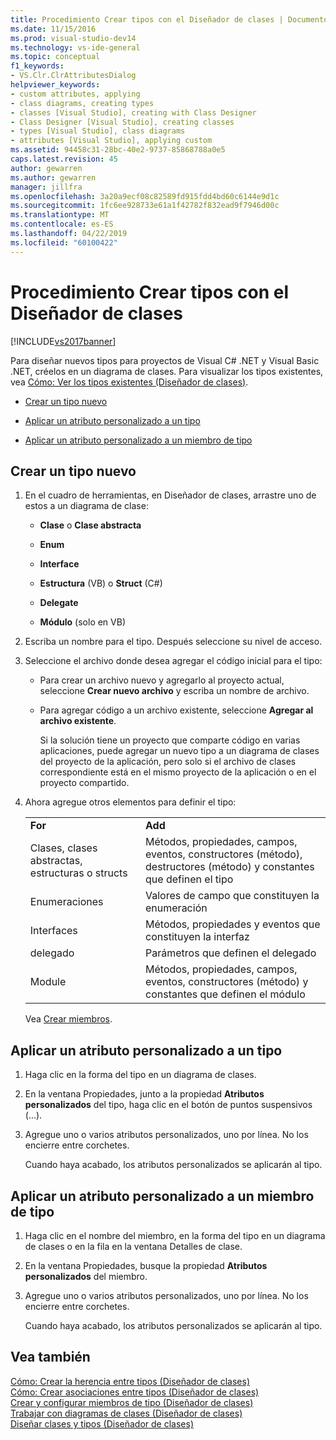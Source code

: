 ```yaml
---
title: Procedimiento Crear tipos con el Diseñador de clases | Documentos de Microsoft
ms.date: 11/15/2016
ms.prod: visual-studio-dev14
ms.technology: vs-ide-general
ms.topic: conceptual
f1_keywords:
- VS.Clr.ClrAttributesDialog
helpviewer_keywords:
- custom attributes, applying
- class diagrams, creating types
- classes [Visual Studio], creating with Class Designer
- Class Designer [Visual Studio], creating classes
- types [Visual Studio], class diagrams
- attributes [Visual Studio], applying custom
ms.assetid: 94458c31-28bc-40e2-9737-85868788a0e5
caps.latest.revision: 45
author: gewarren
ms.author: gewarren
manager: jillfra
ms.openlocfilehash: 3a20a9ecf08c82589fd915fdd4bd60c6144e9d1c
ms.sourcegitcommit: 1fc6ee928733e61a1f42782f832ead9f7946d00c
ms.translationtype: MT
ms.contentlocale: es-ES
ms.lasthandoff: 04/22/2019
ms.locfileid: "60100422"
---
```

# <a name="how-to-create-types-by-using-class-designer"></a>Procedimiento Crear tipos con el Diseñador de clases
[!INCLUDE[vs2017banner](../includes/vs2017banner.md)]

Para diseñar nuevos tipos para proyectos de Visual C# .NET y Visual Basic .NET, créelos en un diagrama de clases. Para visualizar los tipos existentes, vea [Cómo: Ver los tipos existentes (Diseñador de clases)](../ide/how-to-view-existing-types-class-designer.md).  
  
- [Crear un tipo nuevo](#CreateType)  
  
- [Aplicar un atributo personalizado a un tipo](#CustAttributeType)  
  
- [Aplicar un atributo personalizado a un miembro de tipo](#CustAttributeMember)  
  
## <a name="CreateType"></a> Crear un tipo nuevo  
  
1. En el cuadro de herramientas, en Diseñador de clases, arrastre uno de estos a un diagrama de clase:  
  
    - **Clase** o **Clase abstracta**  
  
    - **Enum**  
  
    - **Interface**  
  
    - **Estructura** (VB) o **Struct** (C#)  
  
    - **Delegate**  
  
    - **Módulo** (solo en VB)  
  
2. Escriba un nombre para el tipo. Después seleccione su nivel de acceso.  
  
3. Seleccione el archivo donde desea agregar el código inicial para el tipo:  
  
    - Para crear un archivo nuevo y agregarlo al proyecto actual, seleccione **Crear nuevo archivo** y escriba un nombre de archivo.  
  
    - Para agregar código a un archivo existente, seleccione **Agregar al archivo existente**.  
  
         Si la solución tiene un proyecto que comparte código en varias aplicaciones, puede agregar un nuevo tipo a un diagrama de clases del proyecto de la aplicación, pero solo si el archivo de clases correspondiente está en el mismo proyecto de la aplicación o en el proyecto compartido.  
  
4. Ahora agregue otros elementos para definir el tipo:  
  
    |||  
    |-|-|  
    |**For**|**Add**|  
    |Clases, clases abstractas, estructuras o structs|Métodos, propiedades, campos, eventos, constructores (método), destructores (método) y constantes que definen el tipo|  
    |Enumeraciones|Valores de campo que constituyen la enumeración|  
    |Interfaces|Métodos, propiedades y eventos que constituyen la interfaz|  
    |delegado|Parámetros que definen el delegado|  
    |Module|Métodos, propiedades, campos, eventos, constructores (método) y constantes que definen el módulo|  
  
     Vea [Crear miembros](../ide/creating-and-configuring-type-members-class-designer.md#CreateMembers).  
  
## <a name="CustAttributeType"></a> Aplicar un atributo personalizado a un tipo  
  
1. Haga clic en la forma del tipo en un diagrama de clases.  
  
2. En la ventana Propiedades, junto a la propiedad **Atributos personalizados** del tipo, haga clic en el botón de puntos suspensivos (...).  
  
3. Agregue uno o varios atributos personalizados, uno por línea. No los encierre entre corchetes.  
  
     Cuando haya acabado, los atributos personalizados se aplicarán al tipo.  
  
## <a name="CustAttributeMember"></a> Aplicar un atributo personalizado a un miembro de tipo  
  
1. Haga clic en el nombre del miembro, en la forma del tipo en un diagrama de clases o en la fila en la ventana Detalles de clase.  
  
2. En la ventana Propiedades, busque la propiedad **Atributos personalizados** del miembro.  
  
3. Agregue uno o varios atributos personalizados, uno por línea. No los encierre entre corchetes.  
  
     Cuando haya acabado, los atributos personalizados se aplicarán al tipo.  
  
## <a name="see-also"></a>Vea también  
 [Cómo: Crear la herencia entre tipos (Diseñador de clases)](../ide/how-to-create-inheritance-between-types-class-designer.md)   
 [Cómo: Crear asociaciones entre tipos (Diseñador de clases)](../ide/how-to-create-associations-between-types-class-designer.md)   
 [Crear y configurar miembros de tipo (Diseñador de clases)](../ide/creating-and-configuring-type-members-class-designer.md)   
 [Trabajar con diagramas de clases (Diseñador de clases)](../ide/working-with-class-diagrams-class-designer.md)   
 [Diseñar clases y tipos (Diseñador de clases)](../ide/designing-classes-and-types-class-designer.md)
